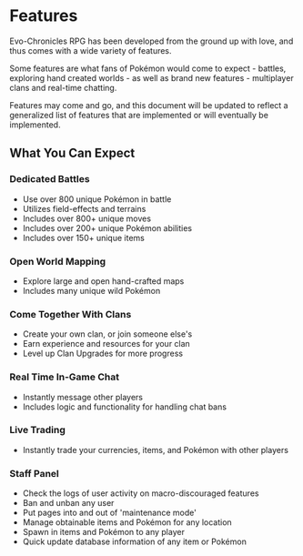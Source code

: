 # Features
Evo-Chronicles RPG has been developed from the ground up with love, and thus comes with a wide variety of features.

Some features are what fans of Pok&eacute;mon would come to expect - battles, exploring hand created worlds - as well as brand new features - multiplayer clans and real-time chatting.

Features may come and go, and this document will be updated to reflect a generalized list of features that are implemented or will eventually be implemented.


## What You Can Expect
### Dedicated Battles
- Use over 800 unique Pok&eacute;mon in battle
- Utilizes field-effects and terrains
- Includes over 800+ unique moves
- Includes over 200+ unique Pok&eacute;mon abilities
- Includes over 150+ unique items

### Open World Mapping
- Explore large and open hand-crafted maps
- Includes many unique wild Pok&eacute;mon

### Come Together With Clans
- Create your own clan, or join someone else's
- Earn experience and resources for your clan
- Level up Clan Upgrades for more progress

### Real Time In-Game Chat
- Instantly message other players
- Includes logic and functionality for handling chat bans

### Live Trading
- Instantly trade your currencies, items, and Pok&eacute;mon with other players

### Staff Panel
- Check the logs of user activity on macro-discouraged features
- Ban and unban any user
- Put pages into and out of 'maintenance mode'
- Manage obtainable items and Pok&eacute;mon for any location
- Spawn in items and Pok&eacute;mon to any player
- Quick update database information of any item or Pok&eacute;mon
